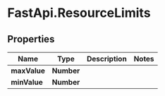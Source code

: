 # FastApi.ResourceLimits

## Properties

Name | Type | Description | Notes
------------ | ------------- | ------------- | -------------
**maxValue** | **Number** |  | 
**minValue** | **Number** |  | 


